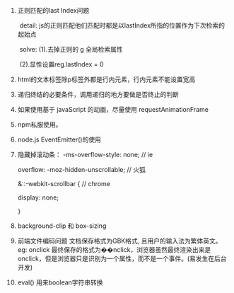 1. 正则匹配的last Index问题

   ​	detail: js的正则匹配他们匹配时都是以lastIndex所指的位置作为下次检索的起始点

   ​	solve: (1).去掉正则的 g 全局检索属性

   ​	          (2).显性设置reg.lastIndex = 0

2. html的文本标签除p标签外都是行内元素，行内元素不能设置宽高
3. 递归终结的必要条件，调用递归的地方要做是否终止的判断

6. 如果使用基于 javaScript 的动画，尽量使用 requestAnimationFrame

7. npm私服使用。

8. node.js EventEmitter()的使用

10.  隐藏掉滚动条：
    -ms-overflow-style: none;  // ie

     overflow: -moz-hidden-unscrollable;  // 火狐

     &::-webkit-scrollbar { // chrome

      display: none;

     }

11. background-clip 和  box-sizing

12. 前端文件编码问题 文档保存格式为GBK格式, 且用户的输入法为繁体英文。
    eg: onclick 最终保存的格式为��nclick，浏览器虽然最终渲染出来是onclick，但是浏览器只是识别为一个属性，而不是一个事件。(易发生在后台开发)

14. eval() 用来boolean字符串转换

